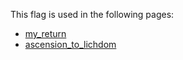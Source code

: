 This flag is used in the following pages:
 - [my_return](../events/my_return.md)
 - [ascension_to_lichdom](../events/ascension_to_lichdom.md)
